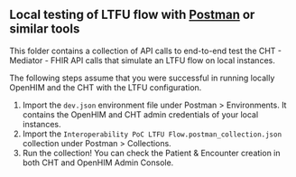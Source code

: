 ## Local testing of LTFU flow with [Postman](https://www.postman.com/) or similar tools
This folder contains a collection of API calls to end-to-end test the CHT - Mediator - FHIR API calls that simulate an LTFU flow on local instances.

The following steps assume that you were successful in running locally OpenHIM and the CHT with the LTFU configuration.

1. Import the `dev.json` environment file under Postman > Environments. It contains the OpenHIM and CHT admin credentials of your local instances.
1. Import the `Interoperability PoC LTFU Flow.postman_collection.json` collection under Postman > Collections.
1. Run the collection! You can check the Patient & Encounter creation in both CHT and OpenHIM Admin Console. 
